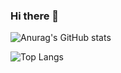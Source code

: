 ### Hi there 👋

![Anurag's GitHub stats](https://github-readme-stats.vercel.app/api/top-langs/?username=CHminggao&layout=compact&locale=cn)

![Top Langs](https://github-readme-stats.vercel.app/api/top-langs/?username=CHminggao&layout=compact&locale=cn)


<!--
**CHminggao/CHminggao** is a ✨ _special_ ✨ repository because its `README.md` (this file) appears on your GitHub profile.

Here are some ideas to get you started:

- 🔭 I’m currently working on ...
- 🌱 I’m currently learning ...
- 👯 I’m looking to collaborate on ...
- 🤔 I’m looking for help with ...
- 💬 Ask me about ...
- 📫 How to reach me: ...
- 😄 Pronouns: ...
- ⚡ Fun fact: ...
-->

